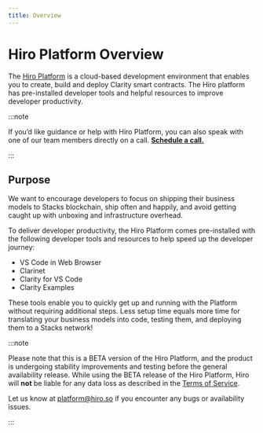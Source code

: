 ```yaml
---
title: Overview
---
```


# Hiro Platform Overview

The [Hiro Platform](https://platform.hiro.so/) is a cloud-based development environment that enables you to create, build and deploy Clarity smart contracts. The Hiro platform has pre-installed developer tools and helpful resources to improve developer productivity.

:::note

If you’d like guidance or help with Hiro Platform, you can also speak with one of our team members directly on a call.
**[Schedule a call.](https://calendly.com/sabbyanandan/platform-office-hours)**

:::

## Purpose

We want to encourage developers to focus on shipping their business models to Stacks blockchain, ship often and happily, and avoid getting caught up with unboxing and infrastructure overhead.

To deliver developer productivity, the Hiro Platform comes pre-installed with the following developer tools and resources to help speed up the developer journey:

- VS Code in Web Browser
- Clarinet
- Clarity for VS Code
- Clarity Examples

These tools enable you to quickly get up and running with the Platform without requiring additional steps. Less setup time equals more time for translating your business models into code, testing them, and deploying them to a Stacks network!

:::note

Please note that this is a BETA version of the Hiro Platform, and the product is undergoing stability improvements and testing before the general availability release.
While using the BETA release of the Hiro Platform, Hiro will **not** be liable for any data loss as described in the [Terms of Service](http://hiro.so/terms).


Let us know at platform@hiro.so if you encounter any bugs or availability issues.

:::
